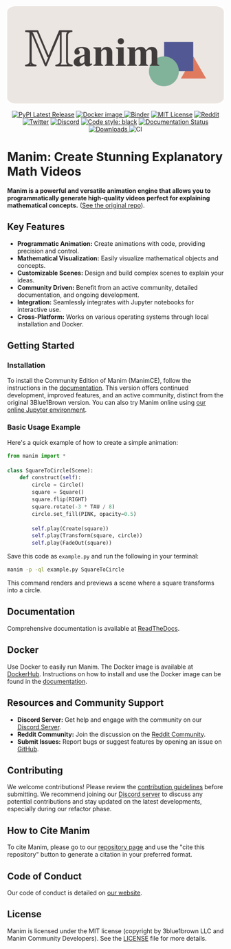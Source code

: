 <p align="center">
    <a href="https://www.manim.community/"><img src="https://raw.githubusercontent.com/ManimCommunity/manim/main/logo/cropped.png" alt="Manim Community Logo"></a>
</p>
<p align="center">
    <a href="https://pypi.org/project/manim/"><img src="https://img.shields.io/pypi/v/manim.svg?style=flat&logo=pypi" alt="PyPI Latest Release"></a>
    <a href="https://hub.docker.com/r/manimcommunity/manim"><img src="https://img.shields.io/docker/v/manimcommunity/manim?color=%23099cec&label=docker%20image&logo=docker" alt="Docker image"> </a>
    <a href="https://mybinder.org/v2/gh/ManimCommunity/jupyter_examples/HEAD?filepath=basic_example_scenes.ipynb"><img src="https://mybinder.org/badge_logo.svg" alt="Binder"></a>
    <a href="http://choosealicense.com/licenses/mit/"><img src="https://img.shields.io/badge/license-MIT-red.svg?style=flat" alt="MIT License"></a>
    <a href="https://www.reddit.com/r/manim/"><img src="https://img.shields.io/reddit/subreddit-subscribers/manim.svg?color=orange&label=reddit&logo=reddit" alt="Reddit"></a>
    <a href="https://twitter.com/manim_community/"><img src="https://img.shields.io/twitter/url/https/twitter.com/cloudposse.svg?style=social&label=Follow%20%40manim_community" alt="Twitter"></a>
    <a href="https://www.manim.community/discord/"><img src="https://img.shields.io/discord/581738731934056449.svg?label=discord&color=yellow&logo=discord" alt="Discord"></a>
    <a href="https://github.com/psf/black"><img src="https://img.shields.io/badge/code%20style-black-000000.svg" alt="Code style: black"></a>
    <a href="https://docs.manim.community/"><img src="https://readthedocs.org/projects/manimce/badge/?version=latest" alt="Documentation Status"></a>
    <a href="https://pepy.tech/project/manim"><img src="https://pepy.tech/badge/manim/month?" alt="Downloads"> </a>
    <img src="https://github.com/ManimCommunity/manim/workflows/CI/badge.svg" alt="CI">
</p>

# Manim: Create Stunning Explanatory Math Videos

**Manim is a powerful and versatile animation engine that allows you to programmatically generate high-quality videos perfect for explaining mathematical concepts.** ([See the original repo](https://github.com/ManimCommunity/manim)).

## Key Features

*   **Programmatic Animation:** Create animations with code, providing precision and control.
*   **Mathematical Visualization:** Easily visualize mathematical objects and concepts.
*   **Customizable Scenes:** Design and build complex scenes to explain your ideas.
*   **Community Driven:** Benefit from an active community, detailed documentation, and ongoing development.
*   **Integration:** Seamlessly integrates with Jupyter notebooks for interactive use.
*   **Cross-Platform:** Works on various operating systems through local installation and Docker.

## Getting Started

### Installation

To install the Community Edition of Manim (ManimCE), follow the instructions in the [documentation](https://docs.manim.community/en/stable/installation.html). This version offers continued development, improved features, and an active community, distinct from the original 3Blue1Brown version. You can also try Manim online using [our online Jupyter environment](https://try.manim.community/).

### Basic Usage Example

Here's a quick example of how to create a simple animation:

```python
from manim import *

class SquareToCircle(Scene):
    def construct(self):
        circle = Circle()
        square = Square()
        square.flip(RIGHT)
        square.rotate(-3 * TAU / 8)
        circle.set_fill(PINK, opacity=0.5)

        self.play(Create(square))
        self.play(Transform(square, circle))
        self.play(FadeOut(square))
```

Save this code as `example.py` and run the following in your terminal:

```bash
manim -p -ql example.py SquareToCircle
```

This command renders and previews a scene where a square transforms into a circle.

## Documentation

Comprehensive documentation is available at [ReadTheDocs](https://docs.manim.community/).

## Docker

Use Docker to easily run Manim. The Docker image is available at [DockerHub](https://hub.docker.com/r/manimcommunity/manim). Instructions on how to install and use the Docker image can be found in the [documentation](https://docs.manim.community/en/stable/installation/docker.html).

## Resources and Community Support

*   **Discord Server:** Get help and engage with the community on our [Discord Server](https://www.manim.community/discord/).
*   **Reddit Community:** Join the discussion on the [Reddit Community](https://www.reddit.com/r/manim/).
*   **Submit Issues:** Report bugs or suggest features by opening an issue on [GitHub](https://github.com/ManimCommunity/manim).

## Contributing

We welcome contributions! Please review the [contribution guidelines](https://docs.manim.community/en/stable/contributing.html) before submitting.  We recommend joining our [Discord server](https://www.manim.community/discord/) to discuss any potential contributions and stay updated on the latest developments, especially during our refactor phase.

## How to Cite Manim

To cite Manim, please go to our [repository page](https://github.com/ManimCommunity/manim) and use the "cite this repository" button to generate a citation in your preferred format.

## Code of Conduct

Our code of conduct is detailed on [our website](https://docs.manim.community/en/stable/conduct.html).

## License

Manim is licensed under the MIT license (copyright by 3blue1brown LLC and Manim Community Developers).  See the [LICENSE](https://github.com/ManimCommunity/manim/blob/main/LICENSE) file for more details.